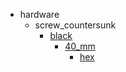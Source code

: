 * hardware
  * screw_countersunk
    * [black](hardware/screw_countersunk/black)
      * [40_mm](hardware/screw_countersunk/black/40_mm)
        * [hex](hex)
